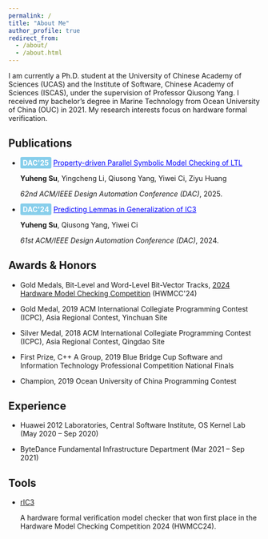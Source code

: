 ```yaml
---
permalink: /
title: "About Me"
author_profile: true
redirect_from: 
  - /about/
  - /about.html
---
```


I am currently a Ph.D. student at the University of Chinese Academy of Sciences (UCAS) and the Institute of Software, Chinese Academy of Sciences (ISCAS), under the supervision of Professor Qiusong Yang. I received my bachelor’s degree in Marine Technology from Ocean University of China (OUC) in 2021. My research interests focus on hardware formal verification.

## Publications
- <span style="background-color: #87CEEB; color: white; padding: 3px 5px; border-radius: 3px; font-weight: bold;">DAC'25</span> <a href="" style="color: blue;"><span style="color: blue;">Property-driven Parallel Symbolic Model Checking of LTL</span></a>

  **Yuheng Su**, Yingcheng Li, Qiusong Yang, Yiwei Ci, Ziyu Huang

  *62nd ACM/IEEE Design Automation Conference (DAC)*, 2025.


- <span style="background-color: #87CEEB; color: white; padding: 3px 5px; border-radius: 3px; font-weight: bold;">DAC'24</span> <a href="https://dl.acm.org/doi/10.1145/3649329.3655970" style="color: blue;"><span style="color: blue;">Predicting Lemmas in Generalization of IC3</span></a>

  **Yuheng Su**, Qiusong Yang, Yiwei Ci

  *61st ACM/IEEE Design Automation Conference (DAC)*, 2024.


## Awards & Honors
- Gold Medals, Bit-Level and Word-Level Bit-Vector Tracks, [2024 Hardware Model Checking Competition](https://hwmcc.github.io/2024/) (HWMCC'24)

- Gold Medal, 2019 ACM International Collegiate Programming Contest (ICPC), Asia Regional Contest, Yinchuan Site

- Silver Medal, 2018 ACM International Collegiate Programming Contest (ICPC), Asia Regional Contest, Qingdao Site

- First Prize, C++ A Group, 2019 Blue Bridge Cup Software and Information Technology Professional Competition National Finals

- Champion, 2019 Ocean University of China Programming Contest

## Experience
- Huawei 2012 Laboratories, Central Software Institute, OS Kernel Lab (May 2020 – Sep 2020)

- ByteDance Fundamental Infrastructure Department (Mar 2021 – Sep 2021)

## Tools
- [rIC3](https://github.com/gipsyh/rIC3.git)

  A hardware formal verification model checker that won first place in the Hardware Model Checking Competition 2024 (HWMCC24).
